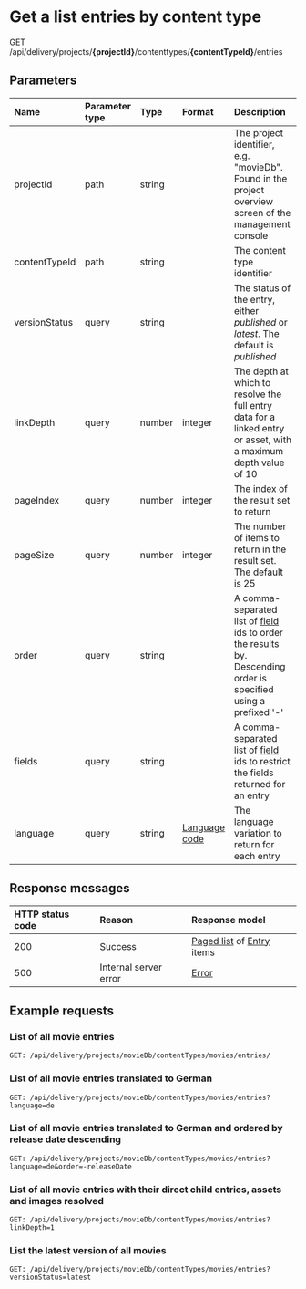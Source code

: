# Get a list entries by content type

<span class="label label--get">GET</span> /api/delivery/projects/**{projectId}**/contenttypes/**{contentTypeId}**/entries

## Parameters

| Name | Parameter type|Type|Format|Description|
|:-|:-|:-|:-|:-|
| projectId | path | string | | The project identifier, e.g. "movieDb". Found in the project overview screen of the management console |
| contentTypeId | path |string | | The content type identifier |
| versionStatus | query | string | | The status of the entry, either *published* or *latest*. The default is *published* |
| linkDepth | query | number | integer | The depth at which to resolve the full entry data for a linked entry or asset, with a maximum depth value of 10 |
| pageIndex | query | number | integer | The index of the result set to return |
| pageSize | query | number | integer | The number of items to return in the result set. The default is 25 |
| order | query | string | | A comma-separated list of [field](/model/content-type.md#field) ids to order the results by. Descending order is specified using a prefixed '-' |
| fields | query | string | | A comma-separated list of [field](/model/content-type.md#field) ids to restrict the fields returned for an entry |
| language | query | string | [Language code](/localization.md) | The language variation to return for each entry |

## Response messages

| HTTP status code | Reason | Response model|
|:-|:-|:-|
| 200 | Success | [Paged list](/model/paged-list.md) of [Entry](/model/entry.md) items |
| 500 | Internal server error | [Error](/key-concepts/errors.md) |

## Example requests

### List of all movie entries

```http
GET: /api/delivery/projects/movieDb/contentTypes/movies/entries/
```

### List of all movie entries translated to German

```http
GET: /api/delivery/projects/movieDb/contentTypes/movies/entries?language=de
```

### List of all movie entries translated to German and ordered by release date descending

```http
GET: /api/delivery/projects/movieDb/contentTypes/movies/entries?language=de&order=-releaseDate
```

### List of all movie entries with their direct child entries, assets and images resolved

```http
GET: /api/delivery/projects/movieDb/contentTypes/movies/entries?linkDepth=1
```

### List the latest version of all movies

```http
GET: /api/delivery/projects/movieDb/contentTypes/movies/entries?versionStatus=latest
```
